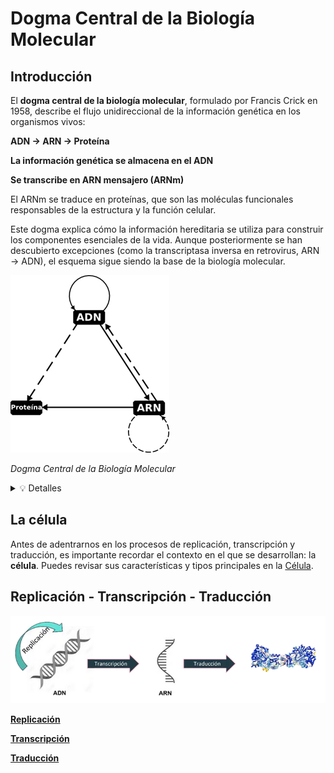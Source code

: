 # Dogma Central de la Biología Molecular

## Introducción
El **dogma central de la biología molecular**, formulado por Francis Crick en 1958, describe el flujo unidireccional de la información genética en los organismos vivos:

**ADN → ARN → Proteína**

**La información genética se almacena en el ADN**

**Se transcribe en ARN mensajero (ARNm)**

El ARNm se traduce en proteínas, que son las moléculas funcionales responsables de la estructura y la función celular.

Este dogma explica cómo la información hereditaria se utiliza para construir los componentes esenciales de la vida. Aunque posteriormente se han descubierto excepciones (como la transcriptasa inversa en retrovirus, ARN → ADN), el esquema sigue siendo la base de la biología molecular.

![Dogma Central de la Biología Molecular](B101/01_dogmacentral.png "Dogma Central de la Biología Molecular")

*Dogma Central de la Biología Molecular*

<details>
<summary>💡 Detalles</summary>
<p>Las<strong> líneas continuas</strong> muestran el flujo clásico de información genética (el dogma original).</p>
<p>Las<strong>líneas discontinuas</strong> muestran rutas especiales descubiertas posteriormente.</p>
<p>Casos especiales</p>
<p><strong>ARN --> ADN</strong></p>
<p>- Descubierto en retrovirus (ej. VIH).</p>
<p>- Se debe a la enzima transcriptasa inversa, que permite generar ADN a partir de ARN.</p>
<p>- Ejemplo aplicado: técnicas de RT-PCR en biología molecular.</p>
<p><strong>ARN --> ARN</strong></p>
<p>- Algunos virus de ARN pueden replicar directamente su genoma de ARN sin pasar por ADN.</p>
<p>- Ejemplos: virus de la gripe, virus de la polio..</p>
<p><strong>proteína --> proteína</strong></p>
<p>- No se trata de flujo de información genética clásica, pero sí de herencia estructural.</p>
<p>- Ocurre en el caso de los priones, donde una proteína mal plegada induce a otras proteínas a adoptar la misma conformación anómala (ejemplo: enfermedad de Creutzfeldt-Jakob).</p>
</details>

## La célula

Antes de adentrarnos en los procesos de replicación, transcripción y traducción, es importante recordar el contexto en el que se desarrollan: la **célula**. Puedes revisar sus características y tipos principales en la [Célula](01_celula.md).


## Replicación - Transcripción - Traducción

![Replicación - Transcripción - Traducción](B101/rtt.png "Replicación - Transcripción - Traducción")

**[Replicación](01_replicacion.md)**

**[Transcripción](01_transcripcion.md)**

**[Traducción](01_traduccion.md)**
